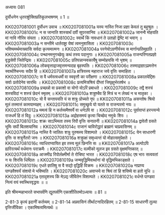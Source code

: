 अध्यायः 081

दुर्योधनेन धृतराष्ट्रोक्तिप्रतिकूलभाषणम् ॥ 1 ॥

KK0207081001	दुर्योधन उवाच ॥
KK0207081001a	यस्य नास्ति निजा प्रज्ञा केवलं तु बहुश्रुतः ।
KK0207081001c	न स जानाति शास्त्रार्थं दर्वी सूपरसानिव ॥
KK0207081002a	जानन्वै मोहयति मां नावि नौरिव संयता ।
KK0207081002c	स्वार्थे किं नावधानं ते उताहो द्वेष्टि मां भवान् ॥
KK0207081003a	न सन्तीमे धार्तराष्ट्रा येषां त्वमनुशासिता ।
KK0207081003c	भविष्यमर्थमाख्यासि सर्वदा कृत्यमात्मनः ॥
KK0207081004a	परनेयोऽग्रणीर्यस्य स मार्गान्प्रतिमुह्यति ।
KK0207081004c	पन्थानमनुगच्छेयुः कथं तस्य पदानुगाः ॥
KK0207081005a	राजन्परिणतप्रज्ञो वृद्धसेवी जितेन्द्रियः ।
KK0207081005c	प्रतिपन्नान्स्वकार्येषु सम्मोहयसि नो भृशम् ॥
KK0207081006a	लोकवृत्ताद्राजवृत्तमन्यदाह बृहस्पतिः ।
KK0207081006c	तस्माद्राज्ञाऽप्रमत्तेन स्वार्थश्चिन्त्यः सदैव हि ॥
KK0207081007a	क्षत्रियस्य महाराज जये वृत्तिः समाहिता ।
KK0207081007c	स वै धर्मस्त्वधर्मो वा स्ववृत्तौ का परीक्षणा ॥
KK0207081008a	प्रकालयेद्दिशः सर्वाः प्रतोदेनेव सारथिः ।
KK0207081008c	प्रत्यमित्रश्रियं दीप्तां जिघृक्षुर्भरतर्षभ ॥
KK0207081009a	प्रच्छन्नो वा प्रकाशो वा योगो योऽरिं प्रबाधते ।
KK0207081009c	तद्वै शस्त्रं शस्त्रविदां न शस्त्रं छेदनं स्मृतम् ॥
KK0207081010a	शत्रुश्चैव हि मित्रं च न लेख्यं न च मातृका ।
KK0207081010c	यो वै सन्तापयति यं स शत्रुः प्रोच्यते नृप ॥
KK0207081011a	असन्तोषः श्रियो मूलं तस्मात्तं कामयाम्यहम् ।
KK0207081011c	समुच्छ्रये यो यतते स राजन्परमो नयः ॥
KK0207081012a	ममत्वं हि न कर्तव्यमैश्वर्ये वा धनेऽपि वा ।
KK0207081012c	पूर्वावाप्तं हरन्त्यन्ये राजधर्मं हि तं विदुः ॥
KK0207081013a	अद्रोहसमयं कृत्वा चिच्छेद नमुचेः शिरः ।
KK0207081013c	शक्रः साऽभिमता तस्य रिपौ वृत्तिः सनातनी ॥
KK0207081014a	द्वावेतौ ग्रसते भूमिः सर्पो बिलशयानिव ।
KK0207081014c	राजानं चाविरोद्धारं ब्राह्मणं चाप्रवासिनम् ॥
KK0207081015a	नास्ति वै जातितः शत्रुः पुरुषस्य विशाम्पते ।
KK0207081015c	येन साधारणी वृत्तिः स शत्रुर्नेतरो जनः ॥
KK0207081016a	शत्रुपक्षं समृध्यन्तं यो मोहात्समुपेक्षते ।
KK0207081016c	व्याधिराप्यायित इव तस्य मूलं छिनत्ति सः ॥
KK0207081017a	अल्पोऽपि ह्यरिरत्यर्थं वर्धमानः पराक्रमैः ।
KK0207081017c	वल्मीको मूलज इव ग्रसते वृक्षमन्तिकात् ॥
KK0207081018a	आजमीढ रिपोर्लक्ष्मीर्मा ते रोचिष्ट भारत ।
KK0207081018c	एष भारः सत्ववतां न यः शिरसि धिष्ठितः ॥
KK0207081019a	जन्मवृद्धिमिवार्थानां यो वृद्धिमभिकाङ्क्षते ।
KK0207081019c	एधते ज्ञातिषु स वै सद्यो वृद्धिर्हि विक्रमः ॥
KK0207081020a	नाप्राप्य पाण्डवैश्वर्यं संशयो मे भविष्यति ।
KK0207081020c	अवाप्स्ये वा श्रियं तां हि शयिष्ये वा हतो युधि ॥
KK0207081021a	एतादृशस्य किं मेऽद्य जीवितेन विशाम्पते ।
KK0207081021c	वर्धन्ते पाण्डवा नित्यं वयं स्वस्थिरवृद्धयः ॥ ॥

इति श्रीमन्महाभारते सभापर्वणि द्यूतपर्वणि एकाशीतितमोऽध्यायः ॥ 81 ॥

2-81-3 कृत्यं इदानीं कर्तव्यम् ॥ 2-81-14 अप्रवासिनं तीर्थाटनादिरहितम् ॥ 2-81-15 साधारणी तुल्या वृत्तिर्जीविका । एकामिषत्वमित्यर्थः ॥
